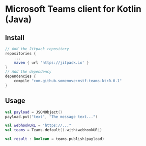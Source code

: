 # Microsoft Teams client for Kotlin (Java)

## Install

```groovy
// Add the Jitpack repository
repositories {
	...
	maven { url 'https://jitpack.io' }
}
// Add the dependency
dependencies {
	compile "com.github.somemove:mstf-teams-kt:0.0.1"
}
```

## Usage

```kotlin
val payload = JSONObject()
payload.put("text", "The message text...")

val webhookURL = "https://..."
val teams = Teams.default().with(webhookURL)

val result : Boolean = teams.publish(payload)
```
